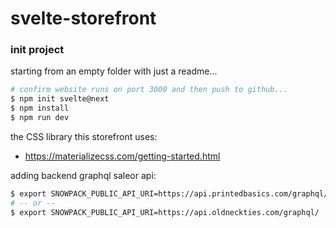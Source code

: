 svelte-storefront
========

### init project
starting from an empty folder with just a readme...
```bash
# confirm website runs on port 3000 and then push to github...
$ npm init svelte@next
$ npm install
$ npm run dev
```

the CSS library this storefront uses:
- https://materializecss.com/getting-started.html

adding backend graphql saleor api:
```bash
$ export SNOWPACK_PUBLIC_API_URI=https://api.printedbasics.com/graphql/
# -- or --
$ export SNOWPACK_PUBLIC_API_URI=https://api.oldneckties.com/graphql/
```

